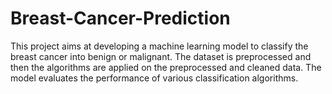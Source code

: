 # Breast-Cancer-Prediction
This project aims at developing a machine learning model to classify the breast cancer into benign or malignant. The dataset is preprocessed and then the algorithms are applied on the preprocessed and cleaned data. The model evaluates the performance of various classification algorithms.
